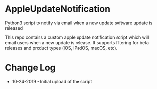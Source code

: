# AppleUpdateNotification
Python3 script to notify via email when a new update software update is released

This repo contains a custom apple update notification script which will email users when a new update is release. It supports filtering for beta releases and product types (iOS, iPadOS, macOS, etc).

# Change Log
  - 10-24-2019 - Initial upload of the script
